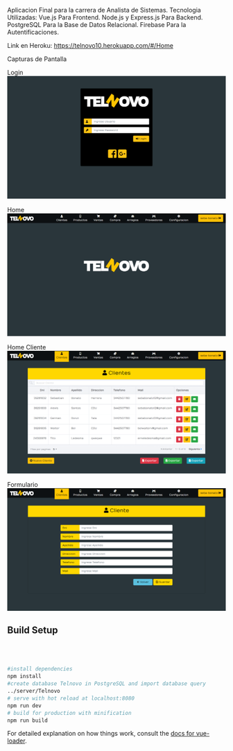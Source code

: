 Aplicacion Final para la carrera de Analista de Sistemas.
Tecnologia Utilizadas:
Vue.js Para Frontend.
Node.js y Express.js Para Backend.
PostgreSQL Para la Base de Datos Relacional.
Firebase Para la Autentificaciones.

Link en Heroku: https://telnovo10.herokuapp.com/#/Home


Capturas de Pantalla

Login
![alt text](https://github.com/Bonato12/stack-PEVN/blob/master/client/assets/login.png)

Home
![alt text](https://github.com/Bonato12/stack-PEVN/blob/master/client/assets/home.png)

Home Cliente
![alt text](https://github.com/Bonato12/stack-PEVN/blob/master/client/assets/homecliente.png)

Formulario
![alt text](https://github.com/Bonato12/stack-PEVN/blob/master/client/assets/formulario.png)




## Build Setup

``` bash



#install dependencies
npm install
#create database Telnovo in PostgreSQL and import database query
../server/Telnovo
# serve with hot reload at localhost:8080
npm run dev
# build for production with minification
npm run build
```

For detailed explanation on how things work, consult the [docs for vue-loader](http://vuejs.github.io/vue-loader).

